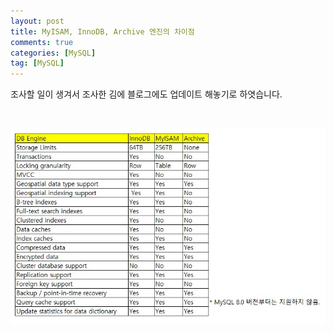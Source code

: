 ```yaml
---
layout: post
title: MyISAM, InnoDB, Archive 엔진의 차이점
comments: true
categories: [MySQL]
tag: [MySQL]
---
```


조사할 일이 생겨서 조사한 김에 블로그에도 업데이트 해놓기로 하엿습니다.  

<br/>  

![](../images/storage_engine_study.jpg)